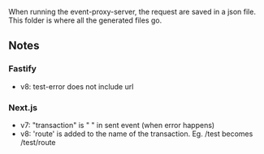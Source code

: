 When running the event-proxy-server, the request are saved in a json file. This folder is where all
the generated files go.

## Notes

### Fastify

- v8: test-error does not include url

### Next.js

- v7: "transaction" is " " in sent event (when error happens)
- v8: 'route' is added to the name of the transaction. Eg. /test becomes /test/route
